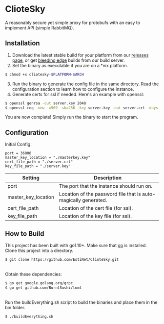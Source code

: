# ClioteSky

A reasonably secure yet simple proxy for protobufs with an easy to implement API (simple RabbitMQ).

## Installation

1. Download the latest stable build for your platform from our [releases page](https://github.com/EstiNet/ClioteSky/releases), or get [bleeding edge](https://gitlab.dolphinbox.net/mirrors/cliotesky/pipelines) builds from our build server.
2. Set the binary as executable if you are on a *nix platform.
```bash
$ chmod +x cliotesky-$PLATFORM-$ARCH
```
3. Run the binary to generate the config file in the same directory. Read the configuration section to learn how to configure the instance.
4. Generate certs for ssl if needed. Here's an example with openssl:
```bash
$ openssl genrsa -out server.key 2048
$ openssl req -new -x509 -sha256 -key server.key -out server.crt -days 3650
```

You are now complete!
Simply run the binary to start the program.

## Configuration

Initial Config:
```
port = 36000
master_key_location = "./masterkey.key"
cert_file_path = "./server.crt"
key_file_path = "./server.key"
```

| Setting             |   Description                                                   |
|---------------------|-----------------------------------------------------------------|
| port                | The port that the instance should run on.                       |
| master_key_location | Location of the password file that is auto-magically generated. |
| cert_file_path      | Location of the cert file (for ssl).                            |
| key_file_path       | Location of the key file (for ssl).                             |

## How to Build

This project has been built with go1.10+. Make sure that [go](https://golang.org/doc/install) is installed.
<br>
Clone this project into a directory.
```bash
$ git clone https://github.com/EstiNet/ClioteSky.git
```
<br>
Obtain these dependencies:

```bash
$ go get google.golang.org/grpc
$ go get github.com/BurntSushi/toml
```
<br>
Run the buildEverything.sh script to build the binaries and place them in the bin folder.

```bash
$ ./buildEverything.sh
```